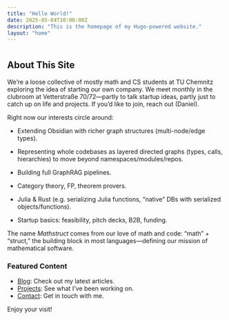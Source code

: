 ```yaml
---
title: "Hello World!"
date: 2025-05-04T10:00:00Z
description: "This is the homepage of my Hugo-powered website."
layout: "home"
---
```


# 

## About This Site

We’re a loose collective of mostly math and CS students at TU Chemnitz exploring the idea of starting our own company. We meet monthly in the clubroom at Vetterstraße 70/72—partly to talk startup ideas, partly just to catch up on life and projects. If you’d like to join, reach out (Daniel).

Right now our interests circle around:

- Extending Obsidian with richer graph structures (multi-node/edge types).

- Representing whole codebases as layered directed graphs (types, calls, hierarchies) to move beyond namespaces/modules/repos.

- Building full GraphRAG pipelines.

- Category theory, FP, theorem provers.

- Julia & Rust (e.g. serializing Julia functions, “native” DBs with serialized objects/functions).

- Startup basics: feasibility, pitch decks, B2B, funding.

The name *Mathstruct* comes from our love of math and code: “math” + “struct,” the building block in most languages—defining our mission of mathematical software.

### Featured Content

- [Blog](/blog): Check out my latest articles.
- [Projects](/projects): See what I've been working on.
- [Contact](/contact): Get in touch with me.

Enjoy your visit!
